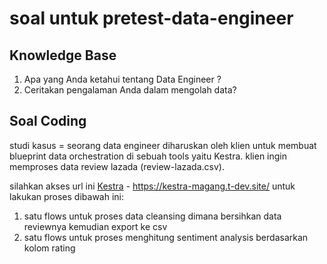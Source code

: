 # soal untuk pretest-data-engineer

## Knowledge Base
1. Apa yang Anda ketahui tentang Data Engineer ?
2. Ceritakan pengalaman Anda dalam mengolah data?

## Soal Coding
studi kasus = 
seorang data engineer diharuskan oleh klien untuk membuat
blueprint data orchestration di sebuah tools yaitu Kestra.
klien ingin memproses data review lazada (review-lazada.csv).

silahkan akses url ini [Kestra](https://kestra-magang.t-dev.site/) - https://kestra-magang.t-dev.site/ 
untuk lakukan proses dibawah ini:

1. satu flows untuk proses data cleansing dimana bersihkan data reviewnya kemudian export ke csv
2. satu flows untuk proses menghitung sentiment analysis berdasarkan kolom rating

